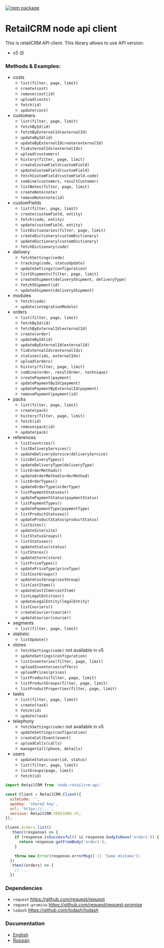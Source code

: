 [![npm package](https://nodei.co/npm/node-retailcrm-api.png?downloads=true&downloadRank=true&stars=true)](https://nodei.co/npm/node-retailcrm-api/)

# RetailCRM node api client

This is retailCRM API client. This library allows to use API version:
- v5 😊

### Methods & Examples:
- costs
  - `list(filter, page, limit)`
  - `create(cost)`
  - `remove(cost|id)`
  - `upload(costs)`
  - `fetch(id)`
  - `update(cost)`
- customers
  - `list(filter, page, limit)`
  - `fetchById(id)`
  - `fetchByExternalId(externalId)`
  - `updateById(id)`
  - `updateByExternalIdcreate(externalId)`
  - `fixExternalIds(externalIds)`
  - `upload(customers)`
  - `history(filter, page, limit)`
  - `createCustomField(customField)`
  - `updateCustomField(customField)`
  - `fetchCustomField(customField.code)`
  - `combine(customers, resultCustomer)`
  - `listNotes(filter, page, limit)`
  - `createNote(note)`
  - `removeNote(note|id)`
- customFields
  - `list(filter, page, limit)`
  - `create(customField, entity)`
  - `fetch(code, entity)`
  - `update(customField, entity)`
  - `listDictionaries(filter, page, limit)`
  - `createDictionary(customDictionary)`
  - `updateDictionary(customDictionary)`
  - `fetchDictionary(code)`
- delivery
  - `fetchSettings(code)`
  - `tracking(code, statusUpdate)`
  - `updateSettings(configuration)`
  - `listShipments(filter, page, limit)`
  - `createShipment(deliveryShipment, deliveryType)`
  - `fetchShipment(id)`
  - `updateShipment(deliveryShipment)`
- modules
  - `fetch(code)`
  - `update(integrationModule)`
- orders
  - `list(filter, page, limit)`
  - `fetchById(id)`
  - `fetchByExternalId(externalId)`
  - `create(order)`
  - `updateById(id)`
  - `updateByExternalId(externalId)`
  - `fixExternalIds(externalIds)`
  - `statuses(ids, externalIds)`
  - `upload(orders)`
  - `history(filter, page, limit)`
  - `combine(order, resultOrder, technique)`
  - `createPayment(payment)`
  - `updatePaymentById(payment)`
  - `updatePaymentByExternalId(payment)`
  - `removePayment(payment|id)`
- packs
  - `list(filter, page, limit)`
  - `create(pack)`
  - `history(filter, page, limit)`
  - `fetch(id)`
  - `remove(pack|id)`
  - `update(pack)`
- references
  - `listCountries()`
  - `listDeliveryServices()`
  - `updateDeliveryService(deliveryService)`
  - `listDeliveryTypes()`
  - `updateDeliveryType(deliveryType)`
  - `listOrderMethods()`
  - `updateOrderMethod(orderMethod)`
  - `listOrderTypes()`
  - `updateOrderType(orderType)`
  - `listPaymentStatuses()`
  - `updatePaymentStatus(paymentStatus)`
  - `listPaymentTypes()`
  - `updatePaymentType(paymentType)`
  - `listProductStatuses()`
  - `updateProductStatus(productStatus)`
  - `listSites()`
  - `updateSite(site)`
  - `listStatusGroups()`
  - `listStatuses()`
  - `updateStatus(status)`
  - `listStores()`
  - `updateStore(store)`
  - `listPriceTypes()`
  - `updatePriceType(priceType)`
  - `listCostGroups()`
  - `updateCostGroup(costGroup)`
  - `listCostItems()`
  - `updateCostItem(costItem)`
  - `listLegalEntities()`
  - `updateLegalEntity(legalEntity)`
  - `listCouriers()`
  - `createCourier(courier)`
  - `updateCourier(courier)`
- segments
  - `list(filter, page, limit)`
- statistic
  - `listUpdate()`
- stores
  - `fetchSettings(code)` not available in v5
  - `updateSettings(configuration)`
  - `listInventories(filter, page, limit)`
  - `uploadInventories(offers)`
  - `uploadPrices(prices)`
  - `listProducts(filter, page, limit)`
  - `listProductGroups(filter, page, limit)`
  - `listProductProperties(filter, page, limit)`
- tasks
  - `list(filter, page, limit)`
  - `create(task)`
  - `fetch(id)`
  - `update(task)`
- telephony
  - `fetchSettings(code)` not available in v5
  - `updateSettings(configuration)`
  - `createCallEvent(event)`
  - `uploadCalls(calls)`
  - `managerCall(phone, details)`
- users
  - `updateStatus(user|id, status)`
  - `list(filter, page, limit)`
  - `listGroups(page, limit)`
  - `fetch(id)`

```javascript
import RetailCRM from 'node-retailcrm-api'

const Client = RetailCRM.Client({
  siteCode: '',
  apiKey: 'shared key',
  url: 'https://...',
  version: RetailCRM.VERSIONS.V5,
});

Client.orders.list()
  .then((response) => {
    if (response.isSuccessful() && response.bodyIsHave('orders')) {
      return response.getFromBody('orders');
    }

    throw new Error(response.errorMsg() || 'Some mistake');
  })
  .then((orders) => {
    // ...
  })
```

### Dependencies
- `request` https://github.com/request/request
- `request-promise` https://github.com/request/request-promise
- `lodash` https://github.com/lodash/lodash

### Documentation

* [English](http://www.retailcrm.pro/docs/Developers/Index)
* [Russian](http://www.retailcrm.ru/docs/Developers/Index)
